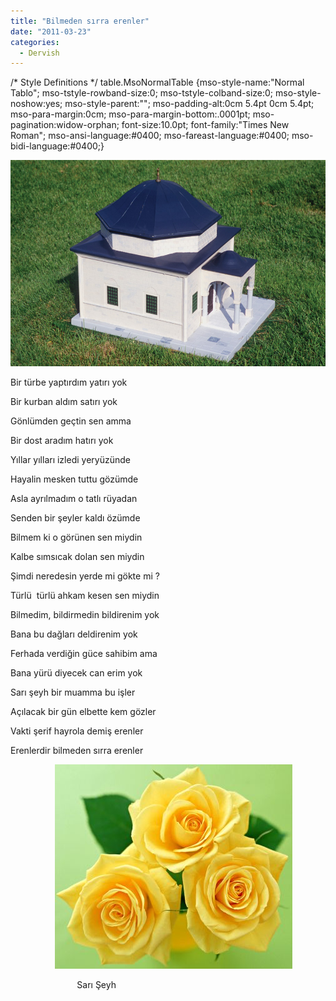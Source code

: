 ```yaml
---
title: "Bilmeden sırra erenler"
date: "2011-03-23"
categories: 
  - Dervish
---
```


/\* Style Definitions \*/ table.MsoNormalTable {mso-style-name:"Normal Tablo"; mso-tstyle-rowband-size:0; mso-tstyle-colband-size:0; mso-style-noshow:yes; mso-style-parent:""; mso-padding-alt:0cm 5.4pt 0cm 5.4pt; mso-para-margin:0cm; mso-para-margin-bottom:.0001pt; mso-pagination:widow-orphan; font-size:10.0pt; font-family:"Times New Roman"; mso-ansi-language:#0400; mso-fareast-language:#0400; mso-bidi-language:#0400;}

[![sultanmuratturbesi.jpg](../uploads/2011/03/sultanmuratturbesi.jpg)](../uploads/2011/03/sultanmuratturbesi.jpg "sultanmuratturbesi.jpg")

Bir türbe yaptırdım yatırı yok

Bir kurban aldım satırı yok

Gönlümden geçtin sen amma

Bir dost aradım hatırı yok

Yıllar yılları izledi yeryüzünde

Hayalin mesken tuttu gözümde

Asla ayrılmadım o tatlı rüyadan

Senden bir şeyler kaldı özümde

Bilmem ki o görünen sen miydin

Kalbe sımsıcak dolan sen miydin

Şimdi neredesin yerde mi gökte mi ?

Türlü  türlü ahkam kesen sen miydin  

Bilmedim, bildirmedin bildirenim yok

Bana bu dağları deldirenim yok

Ferhada verdiğin güce sahibim ama

Bana yürü diyecek can erim yok

Sarı şeyh bir muamma bu işler

Açılacak bir gün elbette kem gözler

Vakti şerif hayrola demiş erenler

Erenlerdir bilmeden sırra erenler

                  [![sari-gul.jpg](../uploads/2011/03/sari-gul-4.jpg)](../uploads/2011/03/sari-gul-4.jpg "sari-gul.jpg")

                           Sarı Şeyh
